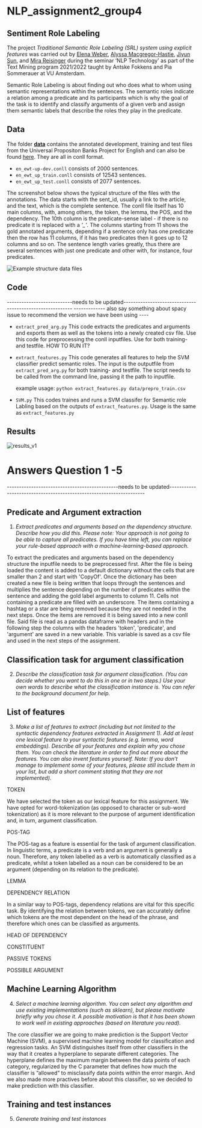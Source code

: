 # NLP_assignment2_group4
## Sentiment Role Labeling

The project *Traditional Semantic Role Labeling (SRL) system using explicit features* was carried out by [Elena Weber](https://github.com/elena-theresa-weber), [Alyssa Macgregor-Hastie](https://github.com/real-housewives-of-python), [Jiyun Sun](https://github.com/jiyunsun), and [Mira Reisinger](https://github.com/MiraReisinger) during the seminar ‘NLP Technology' as part of the Text Mining program 2021/2022 taught by Antske Fokkens and Pia Sommerauer at VU Amsterdam.

Semantic Role Labeling is about finding out who does what to whom using semantic representations within the sentences. The semantic roles indicate a relation among a predicate and its participants which is why the goal of the task is to identify and classify arguments of a given verb and assign them semantic labels that describe the roles they play in the predicate. 

## Data
The folder [**data**](https://github.com/MiraReisinger/NLP_assignment2_group4/tree/main/data) contains the annotated development, training and test files from the Universal Propositon Banks Project for English and can also be found [here](<https://github.com/System-T/UniversalPropositions>). They are all in conll format. 

* `en_ewt-up-dev.conll` consists of 2000 sentences. 
* `en_ewt_up_train.conll` consists of 12543 sentences.
* `en_ewt_up_test.conll` consists of 2077 sentences.

The screenshot below shows the typical structure of the files with the annotations. The data starts with the sent_id, usually a link to the article, and the text, which is the complete sentence. The conll file itself has 10 main columns, with, among others, the token, the lemma, the POS, and the dependency. The 10th column is the predicate-sense label - if there is no predicate it is replaced with a *'_'*. The columns starting from 11 shows the gold annotated arguments, depending if a sentence only has one predicate then the row has 11 columns, if it has two predicates then it goes up to 12 columns and so on. The sentence length varies greatly, thus there are several sentences with just one predicate and other with, for instance, four predicates. 
 
![Example structure data files](https://user-images.githubusercontent.com/90104896/157061220-27b6d9bc-626e-4be6-814f-747b16ae815a.png)


## Code
---------------------------needs to be updated---------------------------------------------------------
------------- also say something about spacy issue to recommend the version we have been using ---- 
* `extract_pred_arg.py` This code extracts the predicates and arguments and exports them as well as the tokens into a newly created csv file. Use this code for preprocessing the conll inputfiles. Use for both training- and testfile. HOW TO RUN IT?
* `extract_features.py` This code generates all features to help the SVM classifier predict semantic roles. The input is the outputfile from `extract_pred_arg.py` for both training- and testfile. The script needs to be called from the command line, passing it the path to inputfile.
    
    example usage:
    `python extract_features.py data/prepro_train.csv`
    
* `SVM.py` This codes traines and runs a SVM classifer for Semantic role Labling based on the outputs of `extract_features.py`. Usage is the same as `extract_features.py`

## Results
![results_v1](https://user-images.githubusercontent.com/67761190/156067192-7b4b1449-53c3-41cd-8c81-635f532cea44.PNG)


# Answers Question 1 -5 
----------------------------------------------needs to be updated--------------------------------------------------------------------
## Predicate and Argument extraction 
1. *Extract predicates and arguments based on the dependency structure. Describe how you did this. Please note: Your approach is not going to be able to capture all predicates. If you have time left, you can replace your rule-based approach with a machine-learning-based approach.*

To extract the predicates and arguments based on the dependency structure the inputfile needs to be preprocessed first. After the file is being loaded the content is added to a default dictionary without the cells that are smaller than 2 and start with 'CopyOf'. Once the dictionary has been created a new file is being written that loops through the sentences and multiplies the sentence depending on the number of predicates within the sentence and adding the gold label arguments to column 11. Cells not containing a predicate are filled with an underscore. 
The items containing a hashtag or a star are being removed because they are not needed in the next steps. Once the items are removed it is being saved into a new conll file. Said file is read as a pandas dataframe with headers and in the following step the columns with the headers 'token', 'predicate', and 'argument' are saved in a new variable. This variable is saved as a csv file and used in the next steps of the assignment. 

## Classification task for argument classification
2. *Describe the classification task for argument classification. (You can decide whether you want to do this in one or in two steps.) Use your own words to describe what the classification instance is. You can refer to the background document for help.*

## List of features 
3. *Make a list of features to extract (including but not limited to the syntactic dependency features extracted in Assignment 1). Add at least one lexical feature to your syntactic features (e.g. lemma, word embeddings). Describe all your features and explain why you chose them. You can check the literature in order to find out more about the features. You can also invent features yourself. Note: If you don’t manage to implement some of your features, please still include them in your list, but add a short comment stating that they are not implemented).*

TOKEN

We have selected the token as our lexical feature for this assignment. We have opted for word-tokenization (as opposed to character or sub-word tokenization) as it is more relevant to the purpose of argument identification and, in turn, argument classification. 
    
POS-TAG

The POS-tag as a feature is essential for the task of argument classification. In linguistic terms, a predicate is a verb and an argument is generally a noun. Therefore, any token labelled as a verb is automatically classified as a predicate, whilst a token labelled as a noun can be considered to be an argument (depending on its relation to the predicate).

LEMMA

DEPENDENCY RELATION

In a similar way to POS-tags, dependency relations are vital for this specific task. By identifying the relation between tokens, we can accurately define which tokens are the most dependent on the head of the phrase, and therefore which ones can be classified as arguments.

HEAD OF DEPENDENCY

CONSTITUENT 

PASSIVE TOKENS

POSSIBLE ARGUMENT

## Machine Learning Algorithm
4. *Select a machine learning algorithm. You can select any algorithm and use existing implementations (such as sklearn), but please motivate briefly why you chose it. A possible motivation is that it has been shown to work well in existing approaches (based on literature you read).*

The core classifier we are going to make prediction is the Support Vector Machine (SVM), a supervised machine learning model for classification and regression tasks. An SVM distinguishes itself from other classifiers in the way that it creates a hyperplane to separate different categories. The hyperplane defines the maximum margin between the data points of each category, regularized by the C parameter that defines how much the classifier is ”allowed” to misclassify data points within the error margin. And we also made more practives before about this classifier, so we decided to make prediction with this classifier.

## Training and test instances
5. *Generate training and test instances* 

